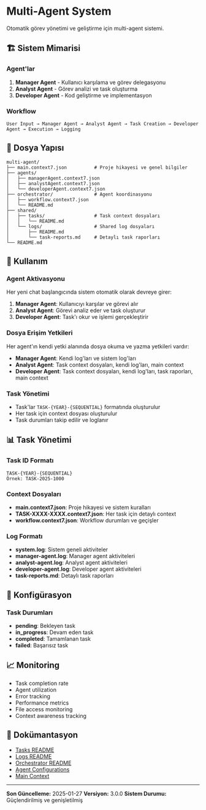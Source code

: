 # Multi-Agent System

Otomatik görev yönetimi ve geliştirme için multi-agent sistemi.

## 🏗️ Sistem Mimarisi

### Agent'lar

1. **Manager Agent** - Kullanıcı karşılama ve görev delegasyonu
2. **Analyst Agent** - Görev analizi ve task oluşturma
3. **Developer Agent** - Kod geliştirme ve implementasyon

### Workflow

```
User Input → Manager Agent → Analyst Agent → Task Creation → Developer Agent → Execution → Logging
```

## 📁 Dosya Yapısı

```
multi-agent/
├── main.context7.json          # Proje hikayesi ve genel bilgiler
├── agents/
│   ├── managerAgent.context7.json
│   ├── analystAgent.context7.json
│   └── developerAgent.context7.json
├── orchestrator/               # Agent koordinasyonu
│   ├── workflow.context7.json
│   └── README.md
├── shared/
│   ├── tasks/                  # Task context dosyaları
│   │   └── README.md
│   └── logs/                   # Shared log dosyaları
│       ├── README.md
│       └── task-reports.md     # Detaylı task raporları
└── README.md
```

## 🚀 Kullanım

### Agent Aktivasyonu

Her yeni chat başlangıcında sistem otomatik olarak devreye girer:

1. **Manager Agent**: Kullanıcıyı karşılar ve görevi alır
2. **Analyst Agent**: Görevi analiz eder ve task oluşturur
3. **Developer Agent**: Task'ı okur ve işlemi gerçekleştirir

### Dosya Erişim Yetkileri

Her agent'ın kendi yetki alanında dosya okuma ve yazma yetkileri vardır:

- **Manager Agent**: Kendi log'ları ve sistem log'ları
- **Analyst Agent**: Task context dosyaları, kendi log'ları, main context
- **Developer Agent**: Task context dosyaları, kendi log'ları, task raporları, main context

### Task Yönetimi

- Task'lar `TASK-{YEAR}-{SEQUENTIAL}` formatında oluşturulur
- Her task için context dosyası oluşturulur
- Task durumları takip edilir ve loglanır

## 📊 Task Yönetimi

### Task ID Formatı

```
TASK-{YEAR}-{SEQUENTIAL}
Örnek: TASK-2025-1000
```

### Context Dosyaları

- **main.context7.json**: Proje hikayesi ve sistem kuralları
- **TASK-XXXX-XXXX.context7.json**: Her task için detaylı context
- **workflow.context7.json**: Workflow durumları ve geçişler

### Log Formatı

- **system.log**: Sistem geneli aktiviteler
- **manager-agent.log**: Manager agent aktiviteleri
- **analyst-agent.log**: Analyst agent aktiviteleri
- **developer-agent.log**: Developer agent aktiviteleri
- **task-reports.md**: Detaylı task raporları

## 🔧 Konfigürasyon

### Task Durumları

- **pending**: Bekleyen task
- **in_progress**: Devam eden task
- **completed**: Tamamlanan task
- **failed**: Başarısız task

## 📈 Monitoring

- Task completion rate
- Agent utilization
- Error tracking
- Performance metrics
- File access monitoring
- Context awareness tracking

## 📝 Dokümantasyon

- [Tasks README](shared/tasks/README.md)
- [Logs README](shared/logs/README.md)
- [Orchestrator README](orchestrator/README.md)
- [Agent Configurations](agents/)
- [Main Context](main.context7.json)

---

**Son Güncelleme:** 2025-01-27
**Versiyon:** 3.0.0
**Sistem Durumu:** Güçlendirilmiş ve genişletilmiş
